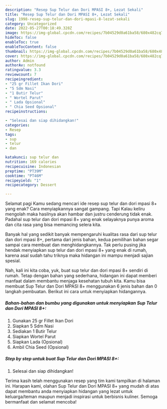 ```yaml
---
description: "Resep Sup Telur dan Dori MPASI 8+, Lezat Sekali"
title: "Resep Sup Telur dan Dori MPASI 8+, Lezat Sekali"
slug: 1998-resep-sup-telur-dan-dori-mpasi-8-lezat-sekali
category: Uncategorized
date: 2022-05-27T00:18:49.328Z
image: https://img-global.cpcdn.com/recipes/7b04529d0a61ba58/680x482cq70/sup-telur-dan-dori-mpasi-8-foto-resep-utama.jpg
hideToc: false
enableToc: true
enableTocContent: false
thumbnail: https://img-global.cpcdn.com/recipes/7b04529d0a61ba58/680x482cq70/sup-telur-dan-dori-mpasi-8-foto-resep-utama.jpg
cover: https://img-global.cpcdn.com/recipes/7b04529d0a61ba58/680x482cq70/sup-telur-dan-dori-mpasi-8-foto-resep-utama.jpg
author: Admin
authorAv: notfound
ratingvalue: 3.3
reviewcount: 7
recipeingredient:
- "25 gr Fillet Ikan Dori"
- "5 Sdm Nasi"
- "1 Butir Telur"
- " Wortel Parut"
- " Lada Opsional"
- " Chia Seed Opsional"
recipeinstructions:

- "Selesai dan siap dihidangkan!"
categories:
- Resep
tags:
- sup
- telur
- dan

katakunci: sup telur dan 
nutrition: 169 calories
recipecuisine: Indonesian
preptime: "PT39M"
cooktime: "PT46M"
recipeyield: "1"
recipecategory: Dessert

---
```



Selamat pagi Kamu sedang mencari ide resep sup telur dan dori mpasi 8+ yang enak? Cara menyiapkannya sangat gampang. Tapi Kalau keliru mengolah maka hasilnya akan hambar dan justru cenderung tidak enak. Padahal sup telur dan dori mpasi 8+ yang enak selayaknya punya aroma dan cita rasa yang bisa memancing selera kita.




Banyak hal yang sedikit banyak mempengaruhi kualitas rasa dari sup telur dan dori mpasi 8+, pertama dari jenis bahan, kedua pemilihan bahan segar sampai cara membuat dan menghidangkannya. Tak perlu pusing jika hendak menyiapkan sup telur dan dori mpasi 8+ yang enak di rumah, karena asal sudah tahu triknya maka hidangan ini mampu menjadi sajian spesial.


Nah, kali ini kita coba, yuk, buat sup telur dan dori mpasi 8+ sendiri di rumah. Tetap dengan bahan yang sederhana, hidangan ini dapat memberi manfaat dalam membantu menjaga kesehatan tubuh kita. Kamu bisa membuat Sup Telur dan Dori MPASI 8+ menggunakan 6 jenis bahan dan 0 langkah pembuatan. Berikut ini cara untuk menyiapkan hidangannya.

<!--inarticleads1-->

##### Bahan-bahan dan bumbu yang digunakan untuk menyiapkan Sup Telur dan Dori MPASI 8+:

1. Gunakan 25 gr Fillet Ikan Dori
1. Siapkan 5 Sdm Nasi
1. Sediakan 1 Butir Telur
1. Siapkan  Wortel Parut
1. Siapkan  Lada (Opsional)
1. Ambil  Chia Seed (Opsional)




<!--inarticleads2-->

##### Step by step untuk buat Sup Telur dan Dori MPASI 8+:


1. Selesai dan siap dihidangkan!



Terima kasih telah menggunakan resep yang tim kami tampilkan di halaman ini. Harapan kami, olahan Sup Telur dan Dori MPASI 8+ yang mudah di atas dapat membantu anda menyiapkan hidangan yang lezat untuk keluarga/teman maupun menjadi inspirasi untuk berbisnis kuliner. Semoga bermanfaat dan selamat mencoba!
